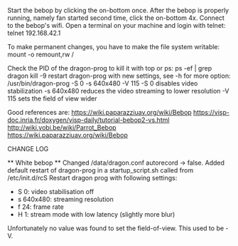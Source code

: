 Start the bebop by clicking the on-bottom once.
After the bebop is properly running, namely fan started second time, click the on-bottom 4x.
Connect to the bebop's wifi.
Open a terminal on your machine and login with telnet:
telnet 192.168.42.1

To make permanent changes, you have to make the file system writable:
mount -o remount,rw /

Check the PID of the dragon-prog to kill it with top or ps:
ps -ef | grep dragon
kill -9 <fill in PID>
restart dragon-prog with new settings, see -h for more option:
/usr/bin/dragon-prog -S 0 -s 640x480 -V 115
-S 0 disables video stabilization
-s 640x480 reduces the video streaming to lower resolution
-V 115 sets the field of view wider 

Good references are:
https://wiki.paparazziuav.org/wiki/Bebop
https://visp-doc.inria.fr/doxygen/visp-daily/tutorial-bebop2-vs.html
http://wiki.yobi.be/wiki/Parrot_Bebop
https://wiki.paparazziuav.org/wiki/Bebop


CHANGE LOG

** White bebop **
Changed /data/dragon.conf autorecord -> false.
Added default restart of dragon-prog in a startup_script.sh called from /etc/init.d/rcS 
Restart dragon prog with following settings:

 - S 0: video stabilisation off 
 - s 640x480: streaming resolution
 - f 24: frame rate
 - H 1: stream mode with low latency (slightly more blur)
 
 Unfortunately no value was found to set the field-of-view. This used to be -V. 